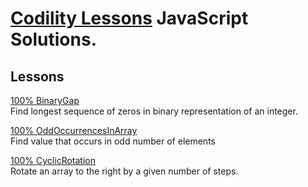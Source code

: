 # [Codility Lessons](https://codility.com/programmers/lessons/) JavaScript Solutions.

Lessons
---------------
[100% BinaryGap](https://github.com/alexpechkarev/codility-lessons-js/blob/master/BInaryGap.js)  
Find longest sequence of zeros in binary representation of an integer.


[100% OddOccurrencesInArray](https://github.com/alexpechkarev/codility-lessons-js/blob/master/OddOccurrencesInArray.js)  
Find value that occurs in odd number of elements

[100% CyclicRotation](https://codility.com/programmers/task/cyclic_rotation/)  
Rotate an array to the right by a given number of steps.
